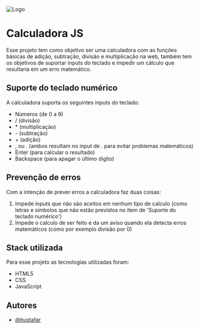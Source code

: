 
![Logo](https://hustafar.github.io/calculadora-js/logo-calculadora.jpg)


# Calculadora JS

Esse projeto tem como objetivo ser uma calculadora com as funções básicas de adição, subtração, divisão e multiplicação na web, também tem os objetivos de suportar inputs do teclado e impedir um cálculo que resultaria em um erro matemático.
## Suporte do teclado numérico

A calculadora suporta os seguintes inputs do teclado:

- Números (de 0 a 9)
- / (divisão)
- \* (multiplicação)
- \- (subtração)
- \+ (adição)
- , ou . (ambos resultam no input de . para evitar problemas matemáticos)
- Enter (para calcular o resultado)
- Backspace (para apagar o último digito)
## Prevenção de erros

Com a intenção de prever erros a calculadora faz duas coisas:

1. Impede inputs que não são aceitos em nenhum tipo de calculo (como letras e símbolos que não estão previstos no item de 'Suporte do teclado numérico')
2. Impede o calculo de ser feito e da um aviso quando ela detecta erros matemáticos (como por exemplo divisão por 0)
## Stack utilizada

Para esse projeto as tecnologias utilizadas foram:

- HTML5
- CSS
- JavaScript
## Autores

- [@hustafar](https://github.com/hustafar)


